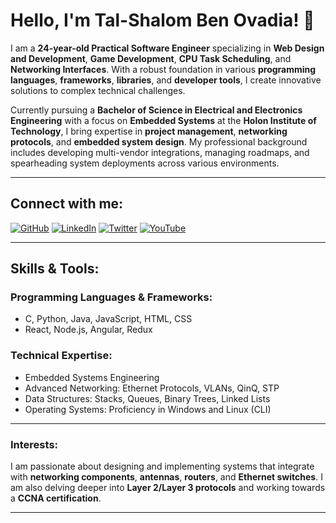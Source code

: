 # Hello, I'm Tal-Shalom Ben Ovadia! 👋

I am a **24-year-old Practical Software Engineer** specializing in **Web Design and Development**, **Game Development**, **CPU Task Scheduling**, and **Networking Interfaces**. With a robust foundation in various **programming languages**, **frameworks**, **libraries**, and **developer tools**, I create innovative solutions to complex technical challenges.

Currently pursuing a **Bachelor of Science in Electrical and Electronics Engineering** with a focus on **Embedded Systems** at the **Holon Institute of Technology**, I bring expertise in **project management**, **networking protocols**, and **embedded system design**. My professional background includes developing multi-vendor integrations, managing roadmaps, and spearheading system deployments across various environments.

---

## Connect with me:

[![GitHub](https://upload.wikimedia.org/wikipedia/commons/thumb/9/91/Octicons-mark-github.svg/1024px-Octicons-mark-github.svg.png)][github]
[![LinkedIn](https://cdn-icons-png.flaticon.com/512/174/174857.png)][linkedin]
[![Twitter](https://upload.wikimedia.org/wikipedia/he/thumb/a/a3/Twitter_bird_logo.svg/1259px-Twitter_bird_logo.svg.png)][twitter]
[![YouTube](https://images.vexels.com/media/users/3/157679/isolated/preview/8d24929b0ebd57e691ea9db331e1c1fa-youtube-play-button-logo-by-vexels.png)][youtube]

---

## Skills & Tools:

### Programming Languages & Frameworks:
- C, Python, Java, JavaScript, HTML, CSS
- React, Node.js, Angular, Redux

### Technical Expertise:
- Embedded Systems Engineering
- Advanced Networking: Ethernet Protocols, VLANs, QinQ, STP
- Data Structures: Stacks, Queues, Binary Trees, Linked Lists
- Operating Systems: Proficiency in Windows and Linux (CLI)

---

### Interests:
I am passionate about designing and implementing systems that integrate with **networking components**, **antennas**, **routers**, and **Ethernet switches**. I am also delving deeper into **Layer 2/Layer 3 protocols** and working towards a **CCNA certification**.

---

[github]: https://github.com/talsh123/
[linkedin]: https://www.linkedin.com/in/tal-shalom-ben-ovadia-electrical-engineering/
[twitter]: https://twitter.com/Talsh1234
[youtube]: https://www.youtube.com/channel/UCFwhT19zQlrU_Ji_P46NliQ
